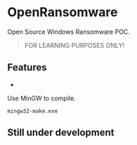 # OpenRansomware
Open Source Windows Ransomware POC.
> FOR LEARNING PURPOSES ONLY!

## Features
- 

Use MinGW to compile. 

```mingw32-make.exe```

## Still under development
